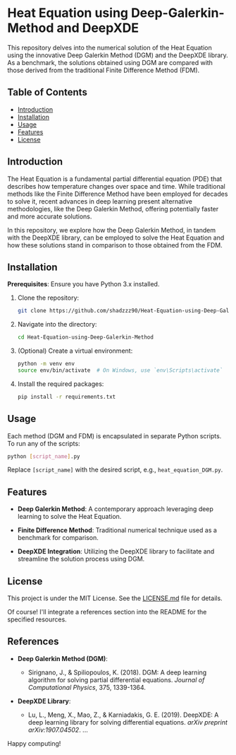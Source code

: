 # Heat Equation using Deep-Galerkin-Method and DeepXDE

This repository delves into the numerical solution of the Heat Equation using the innovative Deep Galerkin Method (DGM) and the DeepXDE library. As a benchmark, the solutions obtained using DGM are compared with those derived from the traditional Finite Difference Method (FDM).

## Table of Contents

- [Introduction](#introduction)
- [Installation](#installation)
- [Usage](#usage)
- [Features](#features)
- [License](#license)

## Introduction

The Heat Equation is a fundamental partial differential equation (PDE) that describes how temperature changes over space and time. While traditional methods like the Finite Difference Method have been employed for decades to solve it, recent advances in deep learning present alternative methodologies, like the Deep Galerkin Method, offering potentially faster and more accurate solutions.

In this repository, we explore how the Deep Galerkin Method, in tandem with the DeepXDE library, can be employed to solve the Heat Equation and how these solutions stand in comparison to those obtained from the FDM.

## Installation

**Prerequisites**: Ensure you have Python 3.x installed.

1. Clone the repository:

   ```bash
   git clone https://github.com/shadzzz90/Heat-Equation-using-Deep-Galerkin-Method.git
   ```

2. Navigate into the directory:

   ```bash
   cd Heat-Equation-using-Deep-Galerkin-Method
   ```

3. (Optional) Create a virtual environment:

   ```bash
   python -m venv env
   source env/bin/activate  # On Windows, use `env\Scripts\activate`
   ```

4. Install the required packages:

   ```bash
   pip install -r requirements.txt
   ```

## Usage

Each method (DGM and FDM) is encapsulated in separate Python scripts. To run any of the scripts:

```bash
python [script_name].py
```

Replace `[script_name]` with the desired script, e.g., `heat_equation_DGM.py`.

## Features

- **Deep Galerkin Method**: A contemporary approach leveraging deep learning to solve the Heat Equation.

- **Finite Difference Method**: Traditional numerical technique used as a benchmark for comparison.

- **DeepXDE Integration**: Utilizing the DeepXDE library to facilitate and streamline the solution process using DGM.


## License

This project is under the MIT License. See the [LICENSE.md](LICENSE.md) file for details.

Of course! I'll integrate a references section into the README for the specified resources. 


## References

- **Deep Galerkin Method (DGM)**:
  - Sirignano, J., & Spiliopoulos, K. (2018). DGM: A deep learning algorithm for solving partial differential equations. *Journal of Computational Physics*, 375, 1339-1364.

- **DeepXDE Library**:
  - Lu, L., Meng, X., Mao, Z., & Karniadakis, G. E. (2019). DeepXDE: A deep learning library for solving differential equations. *arXiv preprint arXiv:1907.04502*.
...



Happy computing!


